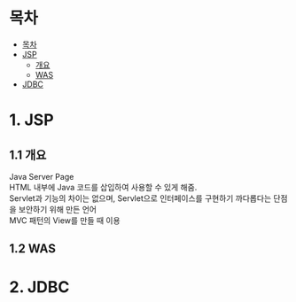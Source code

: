 # 목차
<!-- TOC -->

- [목차](#%EB%AA%A9%EC%B0%A8)
- [JSP](#jsp)
  - [개요](#%EA%B0%9C%EC%9A%94)
  - [WAS](#was)
- [JDBC](#jdbc)

<!-- /TOC -->
# 1. JSP

## 1.1 개요
Java Server Page<br>
HTML 내부에 Java 코드를 삽입하여 사용할 수 있게 해줌.\
Servlet과 기능의 차이는 없으며, Servlet으로 인터페이스를 구현하기 까다롭다는 단점을 보안하기 위해 만든 언어<br>
MVC 패턴의 View를 만들 때 이용 

## 1.2 WAS

# 2. JDBC